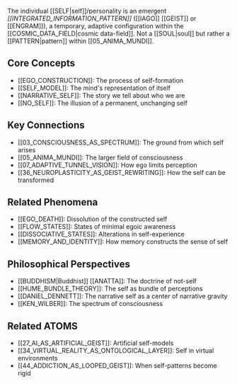 The individual [[SELF|self]]/personality is an emergent _[[INTEGRATED_INFORMATION_PATTERN]]_ ([[IAGO]] [[GEIST]] or [[ENGRAM]]), a temporary, adaptive configuration within the [[COSMIC_DATA_FIELD|cosmic data-field]]. Not a [[SOUL|soul]] but rather a [[PATTERN|pattern]] within [[05_ANIMA_MUNDI]].

## Core Concepts
- [[EGO_CONSTRUCTION]]: The process of self-formation
- [[SELF_MODEL]]: The mind's representation of itself
- [[NARRATIVE_SELF]]: The story we tell about who we are
- [[NO_SELF]]: The illusion of a permanent, unchanging self

## Key Connections
- [[03_CONSCIOUSNESS_AS_SPECTRUM]]: The ground from which self arises
- [[05_ANIMA_MUNDI]]: The larger field of consciousness
- [[07_ADAPTIVE_TUNNEL_VISION]]: How ego limits perception
- [[36_NEUROPLASTICITY_AS_GEIST_REWRITING]]: How the self can be transformed

## Related Phenomena
- [[EGO_DEATH]]: Dissolution of the constructed self
- [[FLOW_STATES]]: States of minimal egoic awareness
- [[DISSOCIATIVE_STATES]]: Alterations in self-experience
- [[MEMORY_AND_IDENTITY]]: How memory constructs the sense of self

## Philosophical Perspectives
- [[BUDDHISM|Buddhist]] [[ANATTA]]: The doctrine of not-self
- [[HUME_BUNDLE_THEORY]]: The self as bundle of perceptions
- [[DANIEL_DENNETT]]: The narrative self as a center of narrative gravity
- [[KEN_WILBER]]: The spectrum of consciousness

## Related ATOMS
- [[27_AI_AS_ARTIFICIAL_GEIST]]: Artificial self-models
- [[34_VIRTUAL_REALITY_AS_ONTOLOGICAL_LAYER]]: Self in virtual environments
- [[44_ADDICTION_AS_LOOPED_GEIST]]: When self-patterns become rigid
